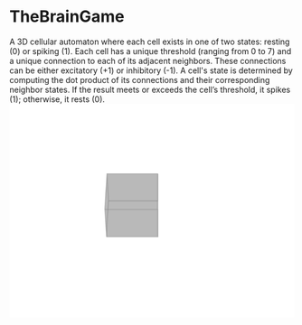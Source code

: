 # TheBrainGame
A 3D cellular automaton where each cell exists in one of two states: resting (0) or spiking (1).
Each cell has a unique threshold (ranging from 0 to 7) and a unique connection to each of its adjacent neighbors.
These connections can be either excitatory (+1) or inhibitory (-1).
A cell's state is determined by computing the dot product of its connections and their corresponding neighbor states.
If the result meets or exceeds the cell’s threshold, it spikes (1); otherwise, it rests (0).
![Current Progress](output.gif)
